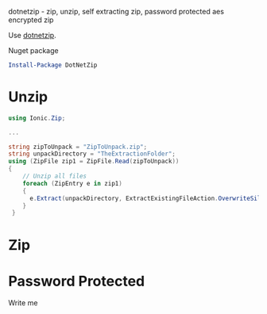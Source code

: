 dotnetzip -  zip, unzip, self extracting zip, password protected aes encrypted zip

Use [dotnetzip](http://dotnetzip.codeplex.com/).  

Nuget package
```powershell
Install-Package DotNetZip 
```

# Unzip
``` C# 
using Ionic.Zip;

...

string zipToUnpack = "ZipToUnpack.zip";
string unpackDirectory = "TheExtractionFolder";
using (ZipFile zip1 = ZipFile.Read(zipToUnpack))
{
    // Unzip all files
    foreach (ZipEntry e in zip1)
    {
      e.Extract(unpackDirectory, ExtractExistingFileAction.OverwriteSilently);
    }
 }


```

# Zip

# Password Protected
Write me